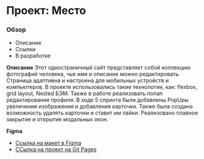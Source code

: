 # Проект: Место

### Обзор

* Описание
* Ссылки
* В разработке

**Описание**
    Этот одностраничный сайт представляет собой коллекцию фотографий человека, чье имя и описание можно редактировать. Страница адаптивна и настроена для мобильных устройств и компьютеров. В проекте использовались такие технологии, как: flexbox, grid layout, Nested БЭМ. Также в работе реализовать попап редактирования профиля.
        В ходе 5 спринта были добавлены PopUpы увеличения изображения и добавления карточки. Также была создана возможность удалять карточки и ставит им лайки. Реализовано плавное закрытие и открытие модальных окон.

**Figma**

* [Ссылка на макет в Figma](https://www.figma.com/file/2cn9N9jSkmxD84oJik7xL7/JavaScript.-Sprint-4?node-id=0%3A1)
* [ССылка на проект на Git Pages](https://nikapanika.github.io/mesto/)
